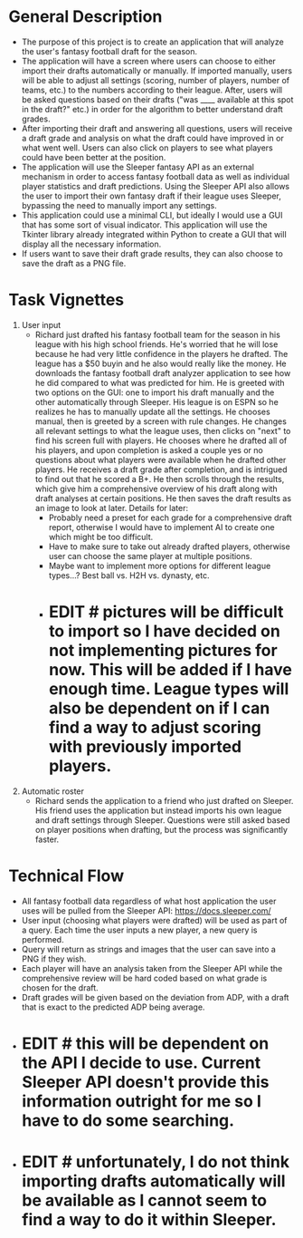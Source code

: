 # General Description
- The purpose of this project is to create an application that will analyze the user's fantasy football draft for the season. 
- The application will have a screen where users can choose to either import their drafts automatically or manually. If imported manually, users will be able to adjust all settings (scoring, number of players, number of teams, etc.) to the numbers according to their league. After, users will be asked questions based on their drafts ("was ____ available at this spot in the draft?" etc.) in order for the algorithm to better understand draft grades.
- After importing their draft and answering all questions, users will receive a draft grade and analysis on what the draft could have improved in or what went well. Users can also click on players to see what players could have been better at the position. 
- The application will use the Sleeper fantasy API as an external mechanism in order to access fantasy football data as well as individual player statistics and draft predictions. Using the Sleeper API also allows the user to import their own fantasy draft if their league uses Sleeper, bypassing the need to manually import any settings.
- This application could use a minimal CLI, but ideally I would use a GUI that has some sort of visual indicator. This application will use the Tkinter library already integrated within Python to create a GUI that will display all the necessary information.
- If users want to save their draft grade results, they can also choose to save the draft as a PNG file.

# Task Vignettes
1. User input
   - Richard just drafted his fantasy football team for the season in his league with his high school friends. He's worried that he will lose because he had very little confidence in the players he drafted. The league has a $50 buyin and he also would really like the money. He downloads the fantasy football draft analyzer application to see how he did compared to what was predicted for him. He is greeted with two options on the GUI: one to import his draft manually and the other automatically through Sleeper. His league is on ESPN so he realizes he has to manually update all the settings. He chooses manual, then is greeted by a screen with rule changes. He changes all relevant settings to what the league uses, then clicks on "next" to find his screen full with players. He chooses where he drafted all of his players, and upon completion is asked a couple yes or no questions about what players were available when he drafted other players. He receives a draft grade after completion, and is intrigued to find out that he scored a B+. He then scrolls through the results, which give him a comprehensive overview of his draft along with draft analyses at certain positions. He then saves the draft results as an image to look at later.
   Details for later:
     - Probably need a preset for each grade for a comprehensive draft report, otherwise I would have to implement AI to create one which might be too difficult.
     - Have to make sure to take out already drafted players, otherwise user can choose the same player at multiple positions.
     - Maybe want to implement more options for different league types...? Best ball vs. H2H vs. dynasty, etc.
     - # EDIT # pictures will be difficult to import so I have decided on not implementing pictures for now. This will be added if I have enough time. League types will also be dependent on if I can find a way to adjust scoring with previously imported players.
2. Automatic roster
   - Richard sends the application to a friend who just drafted on Sleeper. His friend uses the application but instead imports his own league and draft settings through Sleeper. Questions were still asked based on player positions when drafting, but the process was significantly faster.

# Technical Flow
- All fantasy football data regardless of what host application the user uses will be pulled from the Sleeper API:  https://docs.sleeper.com/
- User input (choosing what players were drafted) will be used as part of a query. Each time the user inputs a new player, a new query is performed.
- Query will return as strings and images that the user can save into a PNG if they wish.
- Each player will have an analysis taken from the Sleeper API while the comprehensive review will be hard coded based on what grade is chosen for the draft.
- Draft grades will be given based on the deviation from ADP, with a draft that is exact to the predicted ADP being average.
- # EDIT # this will be dependent on the API I decide to use. Current Sleeper API doesn't provide this information outright for me so I have to do some searching.
- # EDIT # unfortunately, I do not think importing drafts automatically will be available as I cannot seem to find a way to do it within Sleeper.
